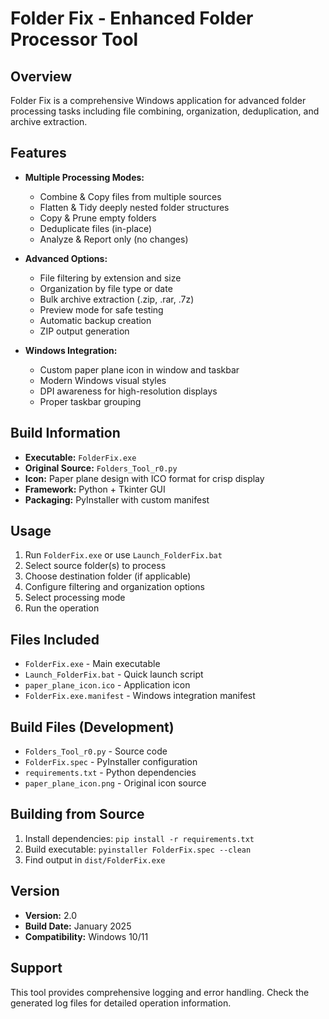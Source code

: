 # Folder Fix - Enhanced Folder Processor Tool

## Overview
Folder Fix is a comprehensive Windows application for advanced folder processing tasks including file combining, organization, deduplication, and archive extraction.

## Features
- **Multiple Processing Modes:**
  - Combine & Copy files from multiple sources
  - Flatten & Tidy deeply nested folder structures
  - Copy & Prune empty folders
  - Deduplicate files (in-place)
  - Analyze & Report only (no changes)

- **Advanced Options:**
  - File filtering by extension and size
  - Organization by file type or date
  - Bulk archive extraction (.zip, .rar, .7z)
  - Preview mode for safe testing
  - Automatic backup creation
  - ZIP output generation

- **Windows Integration:**
  - Custom paper plane icon in window and taskbar
  - Modern Windows visual styles
  - DPI awareness for high-resolution displays
  - Proper taskbar grouping

## Build Information
- **Executable:** `FolderFix.exe`
- **Original Source:** `Folders_Tool_r0.py`
- **Icon:** Paper plane design with ICO format for crisp display
- **Framework:** Python + Tkinter GUI
- **Packaging:** PyInstaller with custom manifest

## Usage
1. Run `FolderFix.exe` or use `Launch_FolderFix.bat`
2. Select source folder(s) to process
3. Choose destination folder (if applicable)
4. Configure filtering and organization options
5. Select processing mode
6. Run the operation

## Files Included
- `FolderFix.exe` - Main executable
- `Launch_FolderFix.bat` - Quick launch script
- `paper_plane_icon.ico` - Application icon
- `FolderFix.exe.manifest` - Windows integration manifest

## Build Files (Development)
- `Folders_Tool_r0.py` - Source code
- `FolderFix.spec` - PyInstaller configuration
- `requirements.txt` - Python dependencies
- `paper_plane_icon.png` - Original icon source

## Building from Source
1. Install dependencies: `pip install -r requirements.txt`
2. Build executable: `pyinstaller FolderFix.spec --clean`
3. Find output in `dist/FolderFix.exe`

## Version
- **Version:** 2.0
- **Build Date:** January 2025
- **Compatibility:** Windows 10/11

## Support
This tool provides comprehensive logging and error handling. Check the generated log files for detailed operation information.
